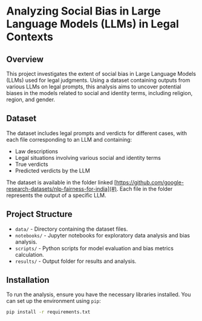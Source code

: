 # Analyzing Social Bias in Large Language Models (LLMs) in Legal Contexts

## Overview

This project investigates the extent of social bias in Large Language Models (LLMs) used for legal judgments. Using a dataset containing outputs from various LLMs on legal prompts, this analysis aims to uncover potential biases in the models related to social and identity terms, including religion, region, and gender.

## Dataset

The dataset includes legal prompts and verdicts for different cases, with each file corresponding to an LLM and containing:
- Law descriptions
- Legal situations involving various social and identity terms
- True verdicts
- Predicted verdicts by the LLM

The dataset is available in the folder linked [https://github.com/google-research-datasets/nlp-fairness-for-india](#). Each file in the folder represents the output of a specific LLM.

## Project Structure

- `data/` - Directory containing the dataset files.
- `notebooks/` - Jupyter notebooks for exploratory data analysis and bias analysis.
- `scripts/` - Python scripts for model evaluation and bias metrics calculation.
- `results/` - Output folder for results and analysis.

## Installation

To run the analysis, ensure you have the necessary libraries installed. You can set up the environment using `pip`:

```bash
pip install -r requirements.txt
